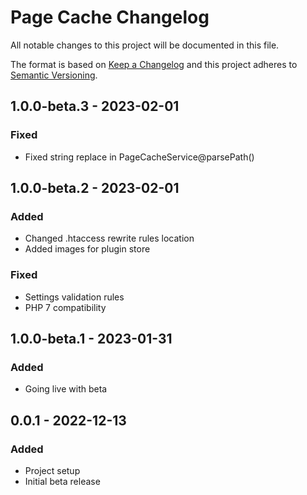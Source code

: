 # Page Cache Changelog

All notable changes to this project will be documented in this file.

The format is based on [Keep a Changelog](http://keepachangelog.com/) and this project adheres to [Semantic Versioning](http://semver.org/).

## 1.0.0-beta.3 - 2023-02-01

### Fixed

- Fixed string replace in PageCacheService@parsePath()

## 1.0.0-beta.2 - 2023-02-01

### Added

- Changed .htaccess rewrite rules location
- Added images for plugin store

### Fixed

- Settings validation rules
- PHP 7 compatibility

## 1.0.0-beta.1 - 2023-01-31

### Added

- Going live with beta

## 0.0.1 - 2022-12-13

### Added

- Project setup
- Initial beta release
